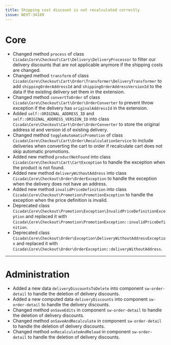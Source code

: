 ```yaml
---
title: Shipping cost discount is not recalculated correctly
issue: NEXT-34189
---
```

# Core
* Changed method `process` of class `Cicada\Core\Checkout\Cart\Delivery\DeliveryProcessor` to filter our delivery discounts that are not applicable anymore if the shipping costs are changed.
* Changed method `transform` of class `Cicada\Core\Checkout\Cart\Order\Transformer\DeliveryTransformer` to add `shippingOrderAddressId` and `shippingOrderAddressVersionId` to the data if the existing delivery set them in the extension.
* Changed method `convertToOrder` of class `Cicada\Core\Checkout\Cart\Order\OrderConverter` to prevent throw exception if the delivery has `originalAddressId` in the extension.
* Added `self::ORIGINAL_ADDRESS_ID` and `self::ORIGINAL_ADDRESS_VERSION_ID` into class `Cicada\Core\Checkout\Cart\Order\OrderConverter` to store the original address id and version id of existing delivery.
* Changed method `toggleAutomaticPromotion` of class `Cicada\Core\Checkout\Cart\Order\RecalculationService` to include deliveries when converting the cart to order if recalculate cart does not skip automatic promotions.
* Added new method `productNotFound` into class `Cicada\Core\Checkout\Cart\CartException` to handle the exception when the product is not found.
* Added new method `deliveryWithoutAddress` into class `Cicada\Core\Checkout\Order\OrderException` to handle the exception when the delivery does not have an address.
* Added new method `invalidPriceDefinition` into class `Cicada\Core\Checkout\Promotion\PromotionException` to handle the exception when the price definition is invalid.
* Deprecated class `Cicada\Core\Checkout\Promotion\Exception\InvalidPriceDefinitionException` and replaced it with `Cicada\Core\Checkout\Promotion\PromotionException::invalidPriceDefinition`.
* Deprecated class `Cicada\Core\Checkout\Order\Exception\DeliveryWithoutAddressException` and replaced it with `Cicada\Core\Checkout\Order\OrderException::deliveryWithoutAddress`.
___
# Administration
* Added a new data `deliveryDiscountsToDelete` into component `sw-order-detail` to handle the deletion of delivery discounts.
* Added a new computed data `deliveryDiscounts` into component `sw-order-detail` to handle the delivery discounts.
* Changed method `onSaveEdits` in component `sw-order-detail` to handle the deletion of delivery discounts.
* Changed method `onSaveAndRecalculate` in component `sw-order-detail` to handle the deletion of delivery discounts.
* Changed method `onRecalculateAndReload` in component `sw-order-detail` to handle the deletion of delivery discounts.
